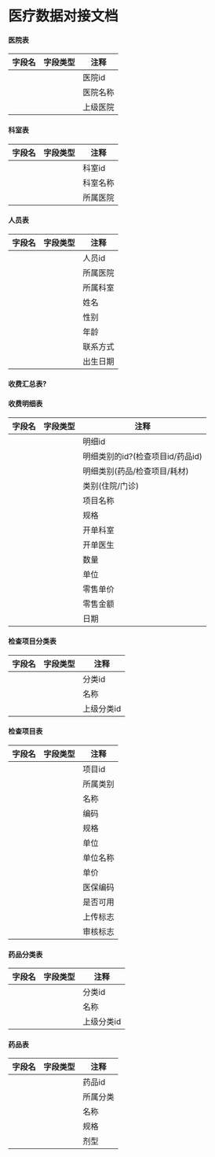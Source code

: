 # 医疗数据对接文档

#### 医院表

| 字段名 | 字段类型 | 注释 |
| --- | --- | --- |
| | | 医院id |
| | | 医院名称 |
| | | 上级医院 |

#### 科室表

| 字段名 | 字段类型 | 注释 |
| --- | --- | --- |
| | | 科室id |
| | | 科室名称 |
| | | 所属医院 |

#### 人员表

| 字段名 | 字段类型 | 注释 |
| --- | --- | --- |
| | | 人员id |
| | | 所属医院 |
| | | 所属科室 |
| | | 姓名 |
| | | 性别 |
| | | 年龄 |
| | | 联系方式 |
| | | 出生日期 |

#### 收费汇总表?

#### 收费明细表

| 字段名 | 字段类型 | 注释 |
| --- | --- | --- |
| | | 明细id |
| | | 明细类别的id?(检查项目id/药品id)|
| | | 明细类别(药品/检查项目/耗材) |
| | | 类别(住院/门诊) |
| | | 项目名称 |
| | | 规格 |
| | | 开单科室 |
| | | 开单医生 |
| | | 数量 |
| | | 单位 |
| | | 零售单价 |
| | | 零售金额 |
| | | 日期 |

#### 检查项目分类表

| 字段名 | 字段类型 | 注释 |
| --- | --- | --- |
| | | 分类id |
| | | 名称 |
| | | 上级分类id |

#### 检查项目表

| 字段名 | 字段类型 | 注释 |
| --- | --- | --- |
| | | 项目id |
| | | 所属类别 |
| | | 名称 |
| | | 编码 |
| | | 规格 |
| | | 单位 |
| | | 单位名称 |
| | | 单价 |
| | | 医保编码 |
| | | 是否可用 |
| | | 上传标志 |
| | | 审核标志 |

#### 药品分类表

| 字段名 | 字段类型 | 注释 |
| --- | --- | --- |
| | | 分类id |
| | | 名称 |
| | | 上级分类id |


#### 药品表

| 字段名 | 字段类型 | 注释 |
| --- | --- | --- |
| | | 药品id |
| | | 所属分类 |
| | | 名称 |
| | | 规格 |
| | | 剂型 |

